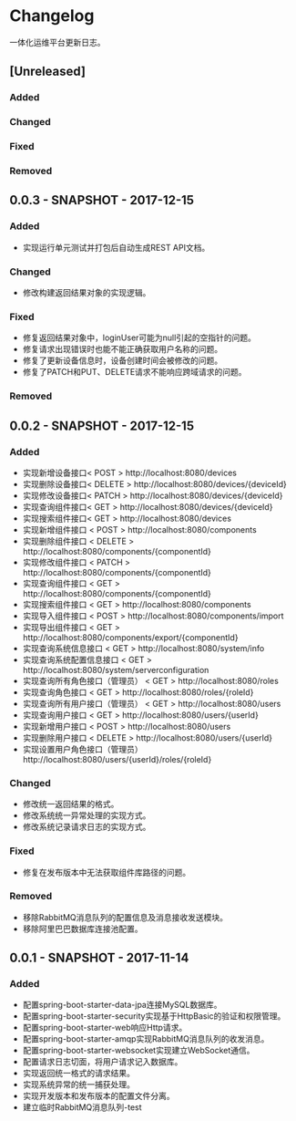 # Changelog
一体化运维平台更新日志。

## [Unreleased]
### Added
### Changed
### Fixed
### Removed

## 0.0.3 - SNAPSHOT - 2017-12-15
### Added
- 实现运行单元测试并打包后自动生成REST API文档。
### Changed
- 修改构建返回结果对象的实现逻辑。
### Fixed
- 修复返回结果对象中，loginUser可能为null引起的空指针的问题。
- 修复请求出现错误时也能不能正确获取用户名称的问题。
- 修复了更新设备信息时，设备创建时间会被修改的问题。
- 修复了PATCH和PUT、DELETE请求不能响应跨域请求的问题。
### Removed

## 0.0.2 - SNAPSHOT - 2017-12-15
### Added
- 实现新增设备接口< POST > http://localhost:8080/devices
- 实现删除设备接口< DELETE > http://localhost:8080/devices/{deviceId}
- 实现修改设备接口< PATCH > http://localhost:8080/devices/{deviceId}
- 实现查询组件接口< GET > http://localhost:8080/devices/{deviceId}
- 实现搜索组件接口< GET > http://localhost:8080/devices
- 实现新增组件接口 < POST > http://localhost:8080/components
- 实现删除组件接口 < DELETE > http://localhost:8080/components/{componentId}
- 实现修改组件接口 < PATCH > http://localhost:8080/components/{componentId}
- 实现查询组件接口 < GET > http://localhost:8080/components/{componentId}
- 实现搜索组件接口 < GET > http://localhost:8080/components
- 实现导入组件接口 < POST > http://localhost:8080/components/import
- 实现导出组件接口 < GET > http://localhost:8080/components/export/{componentId}
- 实现查询系统信息接口 < GET > http://localhost:8080/system/info
- 实现查询系统配置信息接口 < GET > http://localhost:8080/system/serverconfiguration
- 实现查询所有角色接口（管理员） < GET > http://localhost:8080/roles
- 实现查询角色接口 < GET > http://localhost:8080/roles/{roleId}
- 实现查询所有用户接口（管理员） < GET > http://localhost:8080/users
- 实现查询用户接口 < GET > http://localhost:8080/users/{userId}
- 实现新增用户接口 < POST > http://localhost:8080/users
- 实现删除用户接口 < DELETE > http://localhost:8080/users/{userId}
- 实现设置用户角色接口（管理员） <PUT> http://localhost:8080/users/{userId}/roles/{roleId}
### Changed
- 修改统一返回结果的格式。
- 修改系统统一异常处理的实现方式。
- 修改系统记录请求日志的实现方式。
### Fixed
- 修复在发布版本中无法获取组件库路径的问题。
### Removed
- 移除RabbitMQ消息队列的配置信息及消息接收发送模块。
- 移除阿里巴巴数据库连接池配置。

## 0.0.1 - SNAPSHOT - 2017-11-14
### Added
- 配置spring-boot-starter-data-jpa连接MySQL数据库。
- 配置spring-boot-starter-security实现基于HttpBasic的验证和权限管理。
- 配置spring-boot-starter-web响应Http请求。
- 配置spring-boot-starter-amqp实现RabbitMQ消息队列的收发消息。
- 配置spring-boot-starter-websocket实现建立WebSocket通信。
- 配置请求日志切面，将用户请求记入数据库。
- 实现返回统一格式的请求结果。
- 实现系统异常的统一捕获处理。
- 实现开发版本和发布版本的配置文件分离。
- 建立临时RabbitMQ消息队列-test
